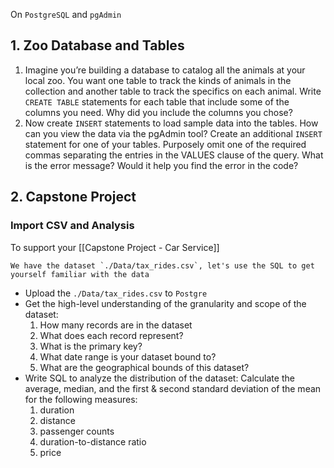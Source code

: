 On `PostgreSQL` and `pgAdmin`

## 1. Zoo Database and Tables
1.  Imagine you’re building a database to catalog all the animals at your local zoo. You want one table to track the kinds of animals in the collection and another table to track the specifics on each animal. Write `CREATE TABLE` statements for each table that include some of the columns you need. Why did you include the columns you chose?
2.  Now create `INSERT` statements to load sample data into the tables. How can you view the data via the pgAdmin tool? Create an additional `INSERT` statement for one of your tables. Purposely omit one of the required commas separating the entries in the VALUES clause of the query. What is the error message? Would it help you find the error in the code?

## 2. Capstone Project
### Import CSV and Analysis
To support your [[Capstone Project - Car Service]]
```ad-info
We have the dataset `./Data/tax_rides.csv`, let's use the SQL to get yourself familiar with the data

```
- Upload the `./Data/tax_rides.csv` to `Postgre`
- Get the high-level understanding of the granularity and scope of the dataset:
	1. How many records are in the dataset
	2. What does each record represent?
	3. What is the primary key?
	4. What date range is your dataset bound to?
	5. What are the geographical bounds of this dataset?
- Write SQL to analyze the distribution of the dataset: Calculate the average, median, and the first & second standard deviation of the mean for the following measures:
	1. duration
	2. distance
	3. passenger counts
	4. duration-to-distance ratio
	5. price
